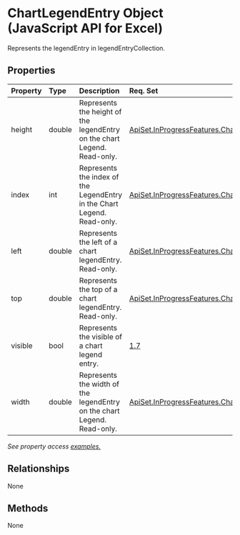 # ChartLegendEntry Object (JavaScript API for Excel)

Represents the legendEntry in legendEntryCollection.

## Properties

| Property	   | Type	|Description| Req. Set|
|:---------------|:--------|:----------|:----|
|height|double|Represents the height of the legendEntry on the chart Legend. Read-only.|[ApiSet.InProgressFeatures.ChartingAPIWave2](../requirement-sets/excel-api-requirement-sets.md)|
|index|int|Represents the index of the LegendEntry in the Chart Legend. Read-only.|[ApiSet.InProgressFeatures.ChartingAPIWave2](../requirement-sets/excel-api-requirement-sets.md)|
|left|double|Represents the left of a chart legendEntry. Read-only.|[ApiSet.InProgressFeatures.ChartingAPIWave2](../requirement-sets/excel-api-requirement-sets.md)|
|top|double|Represents the top of a chart legendEntry. Read-only.|[ApiSet.InProgressFeatures.ChartingAPIWave2](../requirement-sets/excel-api-requirement-sets.md)|
|visible|bool|Represents the visible of a chart legend entry.|[1.7](../requirement-sets/excel-api-requirement-sets.md)|
|width|double|Represents the width of the legendEntry on the chart Legend. Read-only.|[ApiSet.InProgressFeatures.ChartingAPIWave2](../requirement-sets/excel-api-requirement-sets.md)|

_See property access [examples.](#property-access-examples)_

## Relationships
None


## Methods
None

